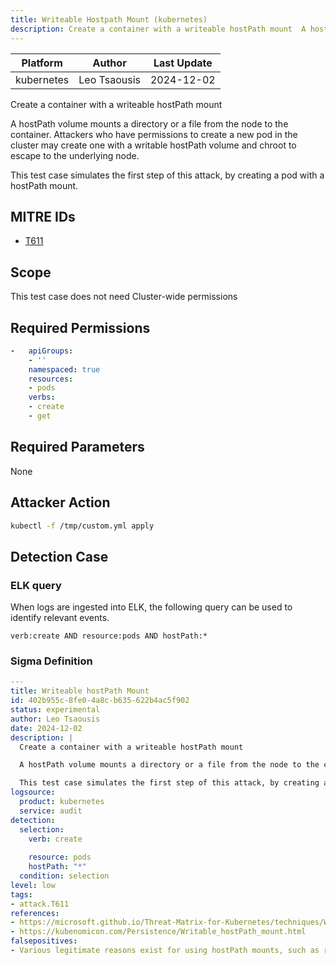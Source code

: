 ```yaml
---
title: Writeable Hostpath Mount (kubernetes)
description: Create a container with a writeable hostPath mount  A hostPath volume mounts a directory or a file from the node to the container. Attackers who have permissions to create a new pod in the cluster may create one with a writable hostPath volume and chroot to escape to the underlying node.  This test case simulates the first step of this attack, by creating a pod with a hostPath mount. 
---
```


| Platform               | Author               | Last Update                 |
| ---------------------- | -------------------- | --------------------------- |
| kubernetes | Leo Tsaousis | 2024-12-02 |

Create a container with a writeable hostPath mount

A hostPath volume mounts a directory or a file from the node to the container. Attackers who have permissions to create a new pod in the cluster may create one with a writable hostPath volume and chroot to escape to the underlying node.

This test case simulates the first step of this attack, by creating a pod with a hostPath mount.

## MITRE IDs

* [T611](https://attack.mitre.org/techniques/T611/)

## Scope 

This test case does not need Cluster-wide permissions

## Required Permissions

```yaml
-   apiGroups:
    - ''
    namespaced: true
    resources:
    - pods
    verbs:
    - create
    - get

```

## Required Parameters

None
## Attacker Action

```bash
kubectl -f /tmp/custom.yml apply
```


## Detection Case

### ELK query

When logs are ingested into ELK, the following query can be used to identify relevant events.

```
verb:create AND resource:pods AND hostPath:*
```

### Sigma Definition

```yaml
---
title: Writeable hostPath Mount
id: 402b955c-8fe0-4a8c-b635-622b4ac5f902
status: experimental
author: Leo Tsaousis
date: 2024-12-02
description: |
  Create a container with a writeable hostPath mount

  A hostPath volume mounts a directory or a file from the node to the container. Attackers who have permissions to create a new pod in the cluster may create one with a writable hostPath volume and chroot to escape to the underlying node.

  This test case simulates the first step of this attack, by creating a pod with a hostPath mount.
logsource:
  product: kubernetes
  service: audit
detection:
  selection:
    verb: create
    
    resource: pods
    hostPath: "*"
  condition: selection
level: low
tags:
- attack.T611
references:
- https://microsoft.github.io/Threat-Matrix-for-Kubernetes/techniques/Writable%20hostPath%20mount/
- https://kubenomicon.com/Persistence/Writable_hostPath_mount.html
falsepositives:
- Various legitimate reasons exist for using hostPath mounts, such as running containers that need node-level access to e.g. transfer logs to a central location, or exposing host configuration files to static pods
```